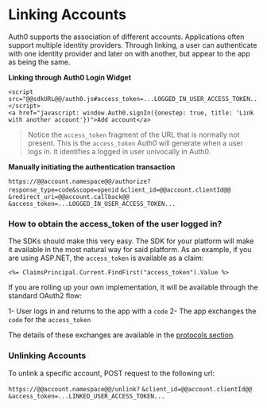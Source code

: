# Linking Accounts

Auth0 supports the association of different accounts. Applications often support multiple identity providers. Through linking, a user can authenticate with one identity provider and later on with another, but appear to the app as being the same. 

**Linking through Auth0 Login Widget**

```
<script src="@@sdkURL@@/auth0.js#access_token=...LOGGED_IN_USER_ACCESS_TOKEN...&client=@@account.clientId@@&scope=openid"></script>
<a href="javascript: window.Auth0.signIn({onestep: true, title: 'Link with another account'})">Add account</a>
```

> Notice the `access_token` fragment of the URL that is normally not present. This is the `access_token` Auth0 will generate when a user logs in. It identifies a logged in user univocally in Auth0.

**Manually initiating the authentication transaction**

`https://@@account.namespace@@/authorize?response_type=code&scope=openid`
`&client_id=@@account.clientId@@`
`&redirect_uri=@@account.callback@@`
`&access_token=...LOGGED_IN_USER_ACCESS_TOKEN...`

### How to obtain the access_token of the user logged in?

The SDKs should make this very easy. The SDK for your platform will make it available in the most natural way for said platform. As an example, if you are using ASP.NET, the `access_token` is available as a claim:

```
<%= ClaimsPrincipal.Current.FindFirst("access_token").Value %>
```

If you are rolling up your own implementation, it will be available through the standard OAuth2 flow: 

1- User logs in and returns to the app with a `code`
2- The app exchanges the `code` for the `access_token`

The details of these exchanges are available in the [protocols section](protocols).

### Unlinking Accounts

To unlink a specific account, POST request to the following url:

`https://@@account.namespace@@/unlink?`
`&client_id=@@account.clientId@@`
`&access_token=...LINKED_USER_ACCESS_TOKEN...`
